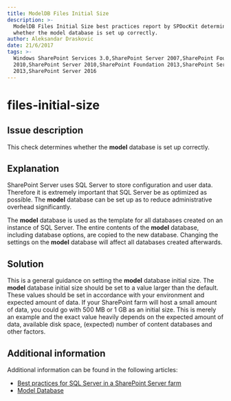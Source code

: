 ```yaml
---
title: ModelDB Files Initial Size
description: >-
  ModelDB Files Initial Size best practices report by SPDocKit determines
  whether the model database is set up correctly.
author: Aleksandar Draskovic
date: 21/6/2017
tags: >-
  Windows SharePoint Services 3.0,SharePoint Server 2007,SharePoint Foundation
  2010,SharePoint Server 2010,SharePoint Foundation 2013,SharePoint Server
  2013,SharePoint Server 2016
---
```


# files-initial-size

## Issue description

This check determines whether the **model** database is set up correctly.

## Explanation

SharePoint Server uses SQL Server to store configuration and user data. Therefore it is extremely important that SQL Server be as optimized as possible. The **model** database can be set up as to reduce administrative overhead significantly.

The **model** database is used as the template for all databases created on an instance of SQL Server. The entire contents of the **model** database, including database options, are copied to the new database. Changing the settings on the **model** database will affect all databases created afterwards.

## Solution

This is a general guidance on setting the **model** database initial size. The **model** database initial size should be set to a value larger than the default. These values should be set in accordance with your environment and expected amount of data. If your SharePoint farm will host a small amount of data, you could go with 500 MB or 1 GB as an initial size. This is merely an example and the exact value heavily depends on the expected amount of data, available disk space, \(expected\) number of content databases and other factors.

## Additional information

Additional information can be found in the following articles:

* [Best practices for SQL Server in a SharePoint Server farm](https://technet.microsoft.com/en-us/library/hh292622.aspx)
* [Model Database](https://docs.microsoft.com/en-us/sql/relational-databases/databases/model-database)

